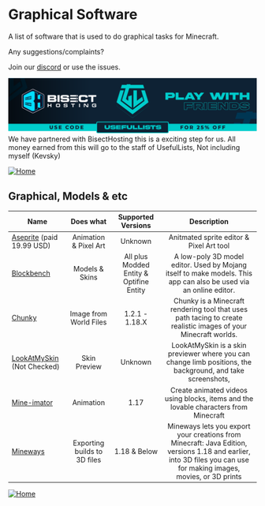 # Graphical Software

A list of software that is used to do graphical tasks for Minecraft.

Any suggestions/complaints?

Join our [discord](https://discord.gg/8nzHYhVUQS) or use the issues.

[![Bisect Hosting Image](https://raw.githubusercontent.com/TheUsefulLists/assets/main/Images/Promo.png)](https://bisecthosting.com/UsefulLists) We have partnered with BisectHosting this is a exciting step for us. All money earned from this will go to the staff of UsefulLists, Not including myself (Kevsky)

[![Home](https://i.imgur.com/zGuelkW.png)](/README.md)

## Graphical, Models & etc

| Name | Does what | Supported Versions | Description |
| --- | :---: | :---: | :---: |
| [Aseprite](https://www.aseprite.org) (paid 19.99 USD) | Animation & Pixel Art | Unknown | Anitmated sprite editor & Pixel Art tool |
| [Blockbench](https://www.blockbench.net) | Models & Skins | All plus Modded Entity & Optifine Entity | A low-poly 3D model editor. Used by Mojang itself to make models. This app can also be used via an online editor. |
| [Chunky](https://chunky.llbit.se) | Image from World Files | 1.2.1 - 1.18.X | Chunky is a Minecraft rendering tool that uses path tacing to create realistic images of your Minecraft worlds. |
| [LookAtMySkin](https://www.planetminecraft.com/mod/lookatmyskin-v10---skin-previewer/) (Not Checked)| Skin Preview | Unknown | LookAtMySkin is a skin previewer where you can change limb positions, the background, and take screenshots, |
| [Mine-imator](https://www.mineimator.com) | Animation | 1.17 | Create animated videos using blocks, items and the lovable characters from Minecraft |
| [Mineways](https://www.realtimerendering.com/erich/minecraft/public/mineways/) | Exporting builds to 3D files | 1.18 & Below | Mineways lets you export your creations from Minecraft: Java Edition, versions 1.18 and earlier, into 3D files you can use for making images, movies, or 3D prints |

[![Home](https://i.imgur.com/zGuelkW.png)](/README.md)
